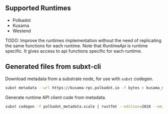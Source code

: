## Supported Runtimes
  - Polkadot
  - Kusama
  - Westend

TODO: Improve the runtimes implementation without the need of replicating the same functions for each runtime. Note that *RuntimeApi* is runtime specific. It gives access to api functions specific for each runtime. 

## Generated files from subxt-cli 

Download metadata from a substrate node, for use with `subxt` codegen.

```bash
subxt metadata --url https://kusama-rpc.polkadot.io -f bytes > kusama_metadata.scale
```

Generate runtime API client code from metadata.

```bash
subxt codegen -f polkadot_metadata.scale | rustfmt --edition=2018 --emit=stdout > polkadot_runtime.rs
```
